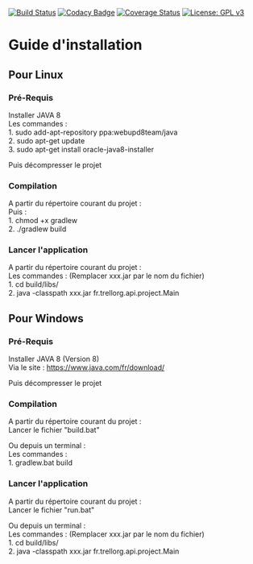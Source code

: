 [![Build Status](https://travis-ci.org/Trellorg/trellorg-api.svg?branch=master)](https://travis-ci.org/Trellorg/trellorg-api)
[![Codacy Badge](https://api.codacy.com/project/badge/Grade/9648a5e072954637af782a8451d4d3cc)](https://www.codacy.com/app/Trellorg/trellorg-api?utm_source=github.com&amp;utm_medium=referral&amp;utm_content=Trellorg/trellorg-api&amp;utm_campaign=Badge_Grade)
[![Coverage Status](https://coveralls.io/repos/github/Trellorg/trellorg-api/badge.svg?branch=master)](https://coveralls.io/github/Trellorg/trellorg-api?branch=master)
[![License: GPL v3](https://img.shields.io/badge/License-GPL%20v3-blue.svg)](https://github.com/CodeChillAlluna/code-chill/blob/master/LICENSE)

# Guide d'installation

## Pour Linux

### Pré-Requis
Installer JAVA 8  
Les commandes :  
    1. sudo add-apt-repository ppa:webupd8team/java  
    2. sudo apt-get update  
    3. sudo apt-get install oracle-java8-installer  
 
Puis décompresser le projet
    
### Compilation
A partir du répertoire courant du projet :  
Puis :  
    1. chmod +x gradlew  
    2. ./gradlew build  
    
### Lancer l'application
A partir du répertoire courant du projet :  
Les commandes : (Remplacer xxx.jar par le nom du fichier)  
    1. cd build/libs/  
    2. java -classpath xxx.jar fr.trellorg.api.project.Main
    
## Pour Windows

### Pré-Requis
Installer JAVA 8 (Version 8)  
Via le site : https://www.java.com/fr/download/  

Puis décompresser le projet

### Compilation
A partir du répertoire courant du projet :  
Lancer le fichier "build.bat"  

Ou depuis un terminal :  
Les commandes :  
    1. gradlew.bat build

###  Lancer l'application
A partir du répertoire courant du projet :  
Lancer le fichier "run.bat"  

Ou depuis un terminal :  
Les commandes : (Remplacer xxx.jar par le nom du fichier)  
    1. cd build/libs/  
    2. java -classpath xxx.jar fr.trellorg.api.project.Main